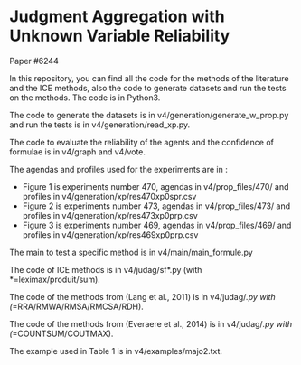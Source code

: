 # Judgment Aggregation with Unknown Variable Reliability

Paper \#6244

In this repository, you can find all the code for the methods of the literature and the ICE methods, also the code to generate datasets and run the tests on the methods. The code is in Python3. 

The code to generate the datasets is in v4/generation/generate_w_prop.py and run the tests is in v4/generation/read_xp.py. 

The code to evaluate the reliability of the agents and the confidence of formulae is in v4/graph and v4/vote. 

The agendas and profiles used for the experiments are in :
  - Figure 1 is experiments number 470, agendas in v4/prop_files/470/ and profiles in v4/generation/xp/res470xp0spr.csv
  - Figure 2 is experiments number 473, agendas in v4/prop_files/473/ and profiles in v4/generation/xp/res473xp0prp.csv
  - Figure 3 is experiments number 469, agendas in v4/prop_files/469/ and profiles in v4/generation/xp/res469xp0prp.csv

The main to test a specific method is in v4/main/main_formule.py

The code of ICE methods is in v4/judag/sf*.py (with *=leximax/produit/sum).

The code of the methods from (Lang et al., 2011) is in v4/judag/*.py with (*=RRA/RMWA/RMSA/RMCSA/RDH).

The code of the methods from (Everaere et al., 2014) is in v4/judag/*.py with (*=COUNTSUM/COUTMAX).

The example used in Table 1 is in v4/examples/majo2.txt.

